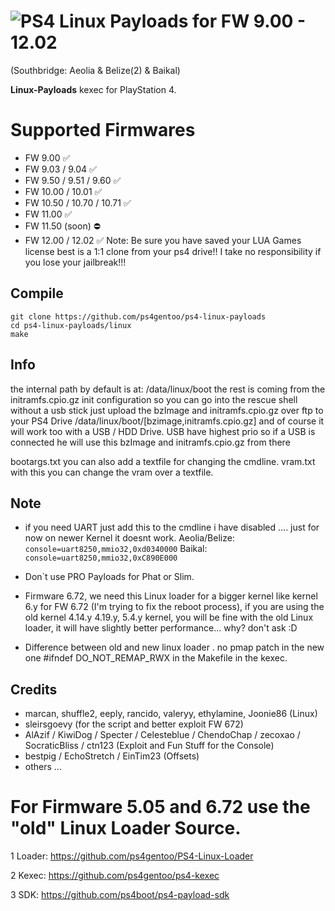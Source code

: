 # ![PS4](https://img.shields.io/badge/-PS4-003791?style=flat&logo=PlayStation) Linux Payloads for FW 9.00 - 12.02 
(Southbridge: Aeolia & Belize(2) & Baikal)

**Linux-Payloads** kexec for PlayStation 4.

# Supported Firmwares

*   FW 9.00 ✅ 
*   FW 9.03 / 9.04 ✅ 
*   FW 9.50 / 9.51 / 9.60 ✅ 
*   FW 10.00 / 10.01 ✅ 
*   FW 10.50 / 10.70 / 10.71 ✅ 
*   FW 11.00 ✅ 
*   FW 11.50 (soon)  ⛔  
*   FW 12.00 / 12.02 ✅ Note: Be sure you have saved your LUA Games license best is a 1:1 clone from your ps4 drive!! I take no responsibility if you lose your jailbreak!!!  


## Compile
    git clone https://github.com/ps4gentoo/ps4-linux-payloads
    cd ps4-linux-payloads/linux
    make

## Info
the internal path by default is at: /data/linux/boot  the rest is coming from the initramfs.cpio.gz init configuration
so you can go into the rescue shell without a usb stick just upload the bzImage and initramfs.cpio.gz over ftp to your PS4 Drive
/data/linux/boot/[bzimage,initramfs.cpio.gz] and of course it will work too with a USB / HDD Drive.  USB have highest prio so if a USB is connected he will  use this bzImage and initramfs.cpio.gz from there 

bootargs.txt you can also add a textfile for changing the cmdline.
vram.txt with this you can change the vram over a textfile.

## Note 
* if you need UART just add this to the cmdline i have disabled .... just for now on newer Kernel it doesnt work.
Aeolia/Belize: ``console=uart8250,mmio32,0xd0340000``
Baikal: ``console=uart8250,mmio32,0xC890E000``

* Don`t use PRO Payloads for Phat or Slim. 

* Firmware 6.72, we need this Linux loader for a bigger kernel like kernel 6.y for FW 6.72 (I'm trying to fix the reboot process), if you are using the old kernel 4.14.y 4.19.y, 5.4.y kernel, you will be fine with the old Linux loader, it will have slightly better performance... why? don't ask :D
* Difference between old and new linux loader . no pmap patch in the new one #ifndef DO_NOT_REMAP_RWX  in the Makefile in the kexec.




## Credits
* marcan, shuffle2, eeply, rancido, valeryy, ethylamine, Joonie86 (Linux)
* sleirsgoevy (for the script and better exploit FW 672) 
* AlAzif / KiwiDog / Specter / Celesteblue / ChendoChap / zecoxao / SocraticBliss / ctn123 (Exploit and Fun Stuff for the Console)
* bestpig / EchoStretch / EinTim23 (Offsets)
* others ... 


# For Firmware 5.05 and 6.72 use the "old" Linux Loader Source.
1 Loader: https://github.com/ps4gentoo/PS4-Linux-Loader

2 Kexec: https://github.com/ps4gentoo/ps4-kexec

3 SDK: https://github.com/ps4boot/ps4-payload-sdk
